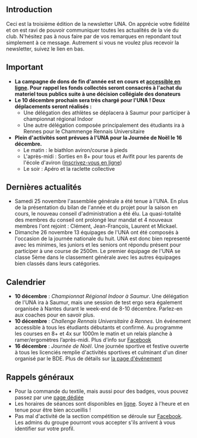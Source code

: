## Introduction

Ceci est la troisième édition de la newsletter UNA. On apprécie votre fidélité et on est ravi de pouvoir communiquer toutes les actualités de la vie du club. N'hésitez pas à nous faire par de vos remarques en repondant tout simplement à ce message. Autrement si vous ne voulez plus recevoir la newsletter, suivez le lien en bas.

## Important

* **La campagne de dons de fin d'année est en cours et [accessible en ligne](https://www.donnerenligne.fr/universite-de-nantes-aviron/faire-un-don). Pour rappel les fonds collectés seront consacrés à l'achat du materiel tous publics suite à une décision collégiale des donateurs**
* **Le 10 décembre prochain sera très chargé pour l'UNA ! Deux déplacements seront réalisés :**  
  - Une délégation des athlètes se déplacera à Saumur pour participer à championnat régional Indoor  
  - Une autre délégation composée principalement des étudiants ira à Rennes pour le Chammenge Rennais Universitaire
* **Plein d'activités sont prévues à l'UNA pour la Journée de Noël le 16 décembre.**  
  - Le matin : le biathlon aviron/course à pieds  
  - L'après-midi : Sorties en 8+ pour tous et Avifit pour les parents de l'école d'aviron ([inscrivez-vous en ligne](https://doodle.com/poll/xebx9nntut63y7hz))  
  - Le soir : Apéro et la raclette collective

## Dernières actualités

* Samedi 25 novembre l'assemblée générale a été tenue à l'UNA. En plus de la présentation du bilan de l'année et du projet pour la saison en cours, le nouveau conseil d'administration a été élu. La quasi-totalité des membres du conseil ont prolongé leur mandat et 4 nouveaux membres l'ont rejoint : Clément, Jean-François, Laurent et Mickael.
* Dimanche 26 novembre 13 équipages de l'UNA ont été composés à l'occasion de la journée nationale du huit. UNA est donc bien representé avec les minimes, les juniors et les seniors ont répondu présent pour participer à une course de 2500m. Le premier équipage de l'UNA se classe 5ème dans le classement générale avec les autres équipages bien classés dans leurs catégories.

## Calendrier

* **10 décembre** : *Championnat Régional Indoor à Saumur*. Une délégation de l'UNA ira à Saumur, mais une session de test ergo sera également organisée à Nantes durant le week-end de 8-10 décembre. Parlez-en aux coaches pour en savoir plus.
* **10 décembre** : *Challenge Rennais Universitaire à Rennes*. Un événement accessible à tous les étudiants débutants et confirmé. Au programme les courses en 8+ et 4x sur 1000m le matin et un relais planche à ramer/ergomètres l’après-midi. Plus d'info sur [Facebook](https://www.facebook.com/events/208488996356122/)
* **16 décembre** : *Journée de Noël*. Une journée sportive et festive ouverte à tous les licenciés remplie d'activités sportives et culminant d'un diner organisé par le BDE. Plus de détails sur [la page d'événement](https://www.facebook.com/events/243078559561177/)

## Rappels généraux

* Pour la commande du textile, mais aussi pour des badges, vous pouvez passez par une [page dédiée](https://www.helloasso.com/associations/universite-de-nantes-aviron/evenements/vente-textile-2017-2018)
* Les horaires de séances sont disponibles en [ligne](http://univ-nantes-aviron.fr/horaires). Soyez à l'heure et en tenue pour être bien accueillis !
* Pas mal d'activité de la section compétition se déroule sur [Facebook](https://www.facebook.com/groups/178457672172317/). Les admins du groupe pourront vous accepter s'ils arrivent à vous identifier sur votre profil.
